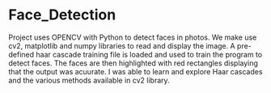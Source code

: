 # Face_Detection
Project uses OPENCV with Python to detect faces in photos.
We make use cv2, matplotlib and numpy libraries to read and display the image.
A pre-defined haar cascade training file is loaded and used to train the program to detect faces.
The faces are then highlighted with red rectangles displaying that the output was acuurate.
I was able to learn and explore Haar cascades and the various methods available in cv2 library.
